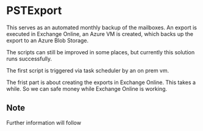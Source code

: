 # PSTExport

This serves as an automated monthly backup of the mailboxes. An export is executed in Exchange Online, an Azure VM is created, which backs up the export to an Azure Blob Storage.

The scripts can still be improved in some places, but currently this solution runs successfully.

The first script is triggered via task scheduler by an on prem vm. 

The frist part is about creating the exports in Exchange Online. This takes a while. So we can safe money while Exchange Online is working.

## Note 
Further information will follow 
